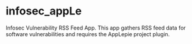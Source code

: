 # infosec_appLe
Infosec Vulnerability RSS Feed App. This app gathers RSS feed data for software vulnerabilities and requires the AppLepie project plugin.
